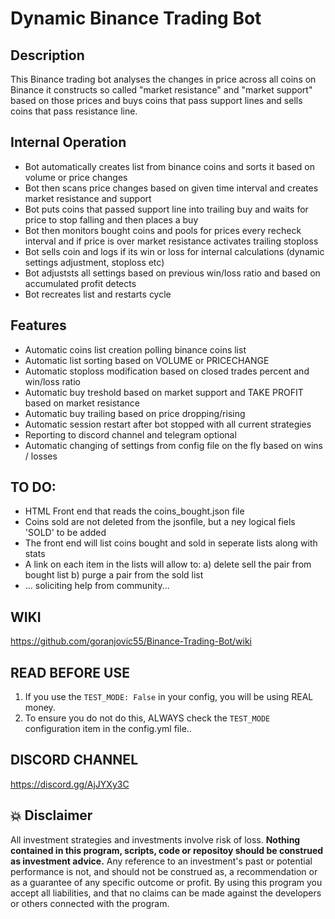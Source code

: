 # Dynamic Binance Trading Bot

## Description
This Binance trading bot analyses the changes in price across all coins on Binance it constructs so called "market resistance" and "market support" based on those prices and buys coins that pass support lines and sells coins that pass resistance line.



## Internal Operation

- Bot automatically creates list from binance coins and sorts it based on volume or price changes
- Bot then scans price changes based on given time interval and creates market resistance and support
- Bot puts coins that passed support line into trailing buy and waits for price to stop falling and then places a buy
- Bot then monitors bought coins and pools for prices every recheck interval and if price is over market resistance
  activates trailing stoploss
- Bot sells coin and logs if its win or loss for internal calculations (dynamic settings adjustment, stoploss etc)
- Bot adjuststs all settings based on previous win/loss ratio and based on accumulated profit detects
- Bot recreates list and restarts cycle

## Features

- Automatic coins list creation polling binance coins list
- Automatic list sorting based on VOLUME or PRICECHANGE
- Automatic stoploss modification based on closed trades percent and win/loss ratio
- Automatic buy treshold based on market support and TAKE PROFIT based on market resistance
- Automatic buy trailing based on price dropping/rising
- Automatic session restart after bot stopped with all current strategies
- Reporting to discord channel and telegram optional
- Automatic changing of settings from config file on the fly based on wins / losses

## TO DO:
- HTML Front end that reads the coins_bought.json file
- Coins sold are not deleted from the jsonfile, but a ney logical fiels 'SOLD' to be added
- The front end will list coins bought and sold in seperate lists along with stats
- A link on each item in the lists will allow to:
   a) delete sell the pair from bought list
   b) purge a pair from the sold list
- ... soliciting help from community...

## WIKI
https://github.com/goranjovic55/Binance-Trading-Bot/wiki

## READ BEFORE USE
1. If you use the `TEST_MODE: False` in your config, you will be using REAL money.
2. To ensure you do not do this, ALWAYS check the `TEST_MODE` configuration item in the config.yml file..

## DISCORD CHANNEL
https://discord.gg/AjJYXy3C

## 💥 Disclaimer

All investment strategies and investments involve risk of loss.
**Nothing contained in this program, scripts, code or repositoy should be construed as investment advice.**
Any reference to an investment's past or potential performance is not,
and should not be construed as, a recommendation or as a guarantee of
any specific outcome or profit.
By using this program you accept all liabilities, and that no claims can be made against the developers or others connected with the program.

